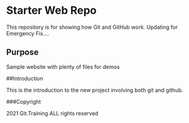 # Starter Web Repo

This repository is for showing how Git and GitHub work. Updating for Emergency Fix....
## Purpose

Sample website with plenty of files for demos

##Introduction

This is the introduction to the new project involving both git and github.

###Copyright 

2021 Git.Training ALL rights reserved